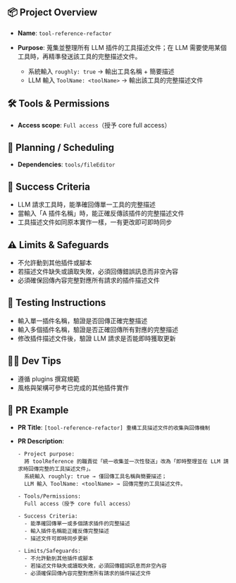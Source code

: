 ## 📦 Project Overview

* **Name**: `tool-reference-refactor`
* **Purpose**:
  蒐集並整理所有 LLM 插件的工具描述文件；在 LLM 需要使用某個工具時，再精準發送該工具的完整描述文件。

  * 系統輸入 `roughly: true` → 輸出工具名稱 + 簡要描述
  * LLM 輸入 `ToolName: <toolName>` → 輸出該工具的完整描述文件

## 🛠 Tools & Permissions

* **Access scope**: `Full access`（授予 core full access）

## 🔄 Planning / Scheduling

* **Dependencies**: `tools/fileEditor`

## 🎯 Success Criteria

* LLM 請求工具時，能準確回傳單一工具的完整描述
* 當輸入「A 插件名稱」時，能正確反傳該插件的完整描述文件
* 工具描述文件如同原本實作一樣，一有更改即可即時同步

## ⚠️ Limits & Safeguards

* 不允許動到其他插件或腳本
* 若描述文件缺失或讀取失敗，必須回傳錯誤訊息而非空內容
* 必須確保回傳內容完整對應所有請求的插件描述文件

## 🧪 Testing Instructions

* 輸入單一插件名稱，驗證是否回傳正確完整描述
* 輸入多個插件名稱，驗證是否正確回傳所有對應的完整描述
* 修改插件描述文件後，驗證 LLM 請求是否能即時獲取更新

## 🧑‍💻 Dev Tips

* 遵循 plugins 撰寫規範
* 風格與架構可參考已完成的其他插件實作

## 📝 PR Example

* **PR Title**: `[tool-reference-refactor] 重構工具描述文件的收集與回傳機制`
* **PR Description**:

  ```
  - Project purpose:  
    將 toolReference 的職責從「統一收集並一次性發送」改為「即時整理並在 LLM 請求時回傳完整的工具描述文件」。  
    系統輸入 roughly: true → 僅回傳工具名稱與簡要描述；  
    LLM 輸入 ToolName: <toolName> → 回傳完整的工具描述文件。  

  - Tools/Permissions:  
    Full access（授予 core full access）  

  - Success Criteria:  
    - 能準確回傳單一或多個請求插件的完整描述  
    - 輸入插件名稱能正確反傳完整描述  
    - 描述文件可即時同步更新  

  - Limits/Safeguards:  
    - 不允許動到其他插件或腳本  
    - 若描述文件缺失或讀取失敗，必須回傳錯誤訊息而非空內容  
    - 必須確保回傳內容完整對應所有請求的插件描述文件
  ```